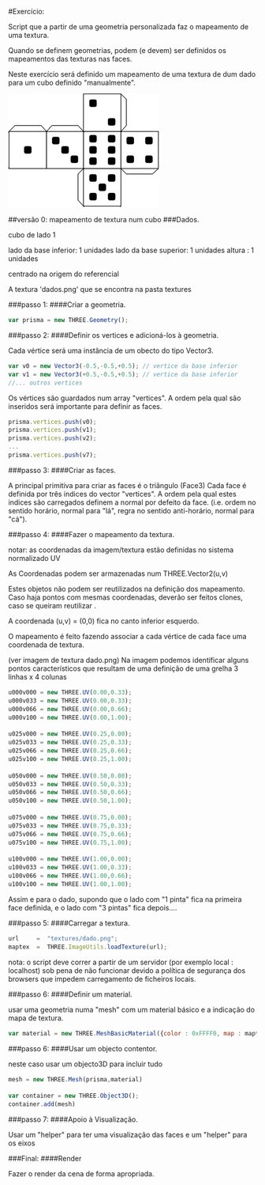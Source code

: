 #Exercício:

Script que a partir de uma geometria personalizada faz o mapeamento de uma textura.

Quando se definem geometrias, podem (e devem) ser definidos os mapeamentos das texturas nas faces.

Neste exercício será definido um mapeamento de uma textura de dum dado para um cubo  definido "manualmente".



![alt text](https://github.com/PROG3D1516/codigoaulas/blob/master/textures/dado.png  "Textura a mapear num cubo")


##versão 0: mapeamento de textura num cubo
###Dados.

cubo de lado 1

lado da base inferior: 1 unidades
lado da base superior: 1 unidades
altura : 1 unidades

centrado na origem do referencial

A textura 'dados.png' que se encontra na pasta textures

###passo 1:
####Criar a geometria.

```javascript
var prisma = new THREE.Geometry();
```

###passo 2:
####Definir os vertices e adicioná-los à geometria.

Cada vértice será uma instância de um obecto do tipo Vector3.

```javascript
var v0 = new Vector3(-0.5,-0.5,+0.5); // vertice da base inferior
var v1 = new Vector3(+0.5,-0.5,+0.5); // vertice da base inferior
//... outros vertices
```

Os vértices são guardados num array "vertices".
A ordem pela qual são inseridos será importante para definir as faces.

```javascript
prisma.vertices.push(v0);
prisma.vertices.push(v1);
prisma.vertices.push(v2);
...
prisma.vertices.push(v7);
```

###passo 3:
####Criar as faces.

A principal primitiva para criar as faces é o triângulo (Face3)
Cada face é definida por três indices do vector "vertices".
A ordem pela qual estes indices são carregados definem a  normal por defeito da face. (i.e. ordem no sentido horário, normal para "lá", regra no sentido anti-horário, normal para "cá").

###passo 4: 
####Fazer o mapeamento da textura.

notar: as coordenadas da imagem/textura estão definidas no sistema normalizado UV

As Coordenadas podem ser armazenadas num THREE.Vector2(u,v)

Estes objetos não podem ser reutilizados na definição dos mapeamento. Caso haja pontos com mesmas coordenadas, deverão ser feitos clones, caso se queiram reutilizar .

A coordenada (u,v) = (0,0) fica no canto inferior esquerdo.

O mapeamento é feito fazendo associar a cada vértice de cada face uma coordenada de textura.

(ver imagem de textura dado.png)
Na imagem podemos identificar alguns pontos característicos
que resultam de uma definição de uma grelha 3 linhas x 4 colunas

```javascript
u000v000 = new THREE.UV(0.00,0.33);
u000v033 = new THREE.UV(0.00,0.33);
u000v066 = new THREE.UV(0.00,0.66);
u000v100 = new THREE.UV(0.00,1.00);

u025v000 = new THREE.UV(0.25,0.00);
u025v033 = new THREE.UV(0.25,0.33);
u025v066 = new THREE.UV(0.25,0.66);
u025v100 = new THREE.UV(0.25,1.00);

u050v000 = new THREE.UV(0.50,0.00);
u050v033 = new THREE.UV(0.50,0.33);
u050v066 = new THREE.UV(0.50,0.66);
u050v100 = new THREE.UV(0.50,1.00);

u075v000 = new THREE.UV(0.75,0.00);
u075v033 = new THREE.UV(0.75,0.33);
u075v066 = new THREE.UV(0.75,0.66);
u075v100 = new THREE.UV(0.75,1.00);

u100v000 = new THREE.UV(1.00,0.00);
u100v033 = new THREE.UV(1.00,0.33);
u100v066 = new THREE.UV(1.00,0.66);
u100v100 = new THREE.UV(1.00,1.00);
```

Assim e para o dado, supondo que o lado com "1 pinta" fica 
na primeira face definida, e o lado com "3  pintas" fica 
depois....

###passo 5: 
####Carregar a textura.

```javascript
url 	=  "textures/dado.png";
maptex  =  THREE.ImageUtils.loadTexture(url);
```

nota: o script deve correr a partir de um servidor (por exemplo local : localhost) sob pena de não funcionar devido a política de segurança dos browsers que impedem carregamento de ficheiros locais.

###passo 6: 
####Definir um material.

usar uma geometria numa "mesh" com um material básico e a indicação
do mapa de textura.
```javascript
var material = new THREE.MeshBasicMaterial({color : 0xFFFF0, map : maptex});
```

###passo 6: 
####Usar um objecto contentor.

neste caso usar um objecto3D para incluir tudo

```javascript
mesh = new THREE.Mesh(prisma,material)

var container = new THREE.Object3D();
container.add(mesh)
```

###passo 7:
####Apoio à Visualização.

Usar um "helper" para ter uma visualização das faces e um "helper" para os eixos 

###Final:
####Render

Fazer o render da cena de forma apropriada.



